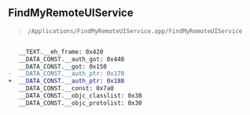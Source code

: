 ## FindMyRemoteUIService

> `/Applications/FindMyRemoteUIService.app/FindMyRemoteUIService`

```diff

   __TEXT.__eh_frame: 0x420
   __DATA_CONST.__auth_got: 0x448
   __DATA_CONST.__got: 0x150
-  __DATA_CONST.__auth_ptr: 0x170
+  __DATA_CONST.__auth_ptr: 0x188
   __DATA_CONST.__const: 0x7a0
   __DATA_CONST.__objc_classlist: 0x38
   __DATA_CONST.__objc_protolist: 0x30

```
